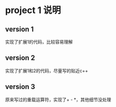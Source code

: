 # project 1 说明

## version 1
实现了扩展1的代码，比较容易理解

## version 2
实现了扩展1和2的代码，尽量写的贴近c++

## version 3
原来写过的重载运算符，实现了+ - *，其他细节没处理 
